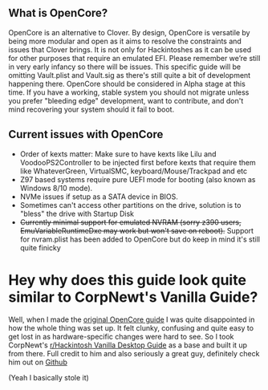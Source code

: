 ## What is OpenCore?

OpenCore is an alternative to Clover. By design, OpenCore is versatile by being more modular and open as it aims to resolve the constraints and issues that Clover brings. It is not only for Hackintoshes as it can be used for other purposes that require an emulated EFI. Please remember we’re still in very early infancy so there will be issues. This specific guide will be omitting Vault.plist and Vault.sig as there's still quite a bit of development happening there. OpenCore should be considered in Alpha stage at this time. If you have a working, stable system you should not migrate unless you prefer "bleeding edge" development, want to contribute, and don't mind recovering your system should it fail to boot.

## Current issues with OpenCore

* Order of kexts matter: Make sure to have kexts like Lilu and VoodooPS2Controller to be injected first before kexts that require them like WhateverGreen, VirtualSMC, keyboard/Mouse/Trackpad and etc
* Z97 based systems require pure UEFI mode for booting \(also known as Windows 8/10 mode\).
* NVMe issues if setup as a SATA device in BIOS.
* Sometimes can't access other partitions on the drive, solution is to "bless" the drive with Startup Disk
* ~~Currently minimal support for emulated NVRAM \(sorry z390 users, EmuVariableRuntimeDxe may work but won't save on reboot\).~~ Support for nvram.plist has been added to OpenCore but do keep in mind it's still quite finicky


# Hey why does this guide look quite similar to CorpNewt's Vanilla Guide?

Well, when I made the [original OpenCore guide](https://github.com/khronokernel/Getting-Started-With-OpenCore) I was quite disappointed in how the whole thing was set up. It felt clunky, confusing and quite easy to get lost in as hardware-specific changes were hard to see. So I took CorpNewt's [r/Hackintosh Vanilla Desktop Guide](https://hackintosh.gitbook.io/-r-hackintosh-vanilla-desktop-guide/) as a base and built it up from there. Full credit to him and also seriously a great guy, definitely check him out on [Github](https://github.com/corpnewt)

(Yeah I basically stole it)

